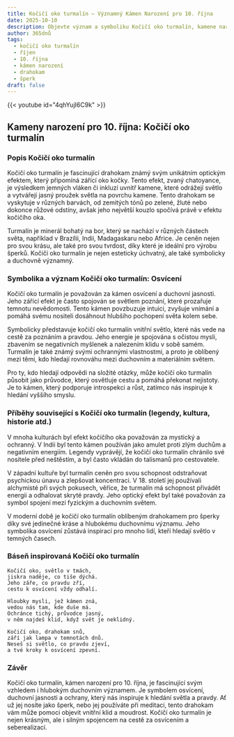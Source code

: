 ```yaml
---
title: Kočičí oko turmalín – Významný Kámen Narození pro 10. října
date: 2025-10-10
description: Objevte význam a symboliku Kočičí oko turmalín, kamene narození pro 10. října, který symbolizuje Osvícení. Přečtěte si legendy a inspirující příběhy.
author: 365dnů
tags:
  - kočičí oko turmalín
  - říjen
  - 10. října
  - kámen narození
  - drahokam
  - šperk
draft: false
---
```


{{< youtube id="4qhYujI6C9k" >}}

## Kameny narození pro 10. října: Kočičí oko turmalín

### Popis Kočičí oko turmalín

Kočičí oko turmalín je fascinující drahokam známý svým unikátním optickým efektem, který připomíná zářící oko kočky. Tento efekt, zvaný chatoyance, je výsledkem jemných vláken či inkluzí uvnitř kamene, které odrážejí světlo a vytvářejí jasný proužek světla na povrchu kamene. Tento drahokam se vyskytuje v různých barvách, od zemitých tónů po zelené, žluté nebo dokonce růžové odstíny, avšak jeho největší kouzlo spočívá právě v efektu kočičího oka.

Turmalín je minerál bohatý na bor, který se nachází v různých částech světa, například v Brazílii, Indii, Madagaskaru nebo Africe. Je ceněn nejen pro svou krásu, ale také pro svou tvrdost, díky které je ideální pro výrobu šperků. Kočičí oko turmalín je nejen esteticky úchvatný, ale také symbolicky a duchovně významný.

### Symbolika a význam Kočičí oko turmalín: Osvícení

Kočičí oko turmalín je považován za kámen osvícení a duchovní jasnosti. Jeho zářící efekt je často spojován se světlem poznání, které prozařuje temnotu nevědomosti. Tento kámen povzbuzuje intuici, zvyšuje vnímání a pomáhá svému nositeli dosáhnout hlubšího pochopení světa kolem sebe.

Symbolicky představuje kočičí oko turmalín vnitřní světlo, které nás vede na cestě za poznáním a pravdou. Jeho energie je spojována s očistou mysli, zbavením se negativních myšlenek a nalezením klidu v sobě samém. Turmalín je také známý svými ochrannými vlastnostmi, a proto je oblíbený mezi těmi, kdo hledají rovnováhu mezi duchovním a materiálním světem.

Pro ty, kdo hledají odpovědi na složité otázky, může kočičí oko turmalín působit jako průvodce, který osvětluje cestu a pomáhá překonat nejistoty. Je to kámen, který podporuje introspekci a růst, zatímco nás inspiruje k hledání vyššího smyslu.

### Příběhy související s Kočičí oko turmalín (legendy, kultura, historie atd.)

V mnoha kulturách byl efekt kočičího oka považován za mystický a ochranný. V Indii byl tento kámen používán jako amulet proti zlým duchům a negativním energiím. Legendy vyprávějí, že kočičí oko turmalín chránilo své nositele před neštěstím, a byl často vkládán do talismanů pro cestovatele.

V západní kultuře byl turmalín ceněn pro svou schopnost odstraňovat psychickou únavu a zlepšovat koncentraci. V 18. století jej používali alchymisté při svých pokusech, věříce, že turmalín má schopnost přivádět energii a odhalovat skryté pravdy. Jeho optický efekt byl také považován za symbol spojení mezi fyzickým a duchovním světem.

V moderní době je kočičí oko turmalín oblíbeným drahokamem pro šperky díky své jedinečné kráse a hlubokému duchovnímu významu. Jeho symbolika osvícení zůstává inspirací pro mnoho lidí, kteří hledají světlo v temných časech.

### Báseň inspirovaná Kočičí oko turmalín

```
Kočičí oko, světlo v tmách,  
jiskra naděje, co tiše dýchá.  
Jeho záře, co pravdu zří,  
cestu k osvícení vždy odhalí.

Hloubky mysli, jež kámen zná,  
vedou nás tam, kde duše má.  
Ochránce tichý, průvodce jasný,  
v něm najdeš klid, když svět je neklidný.

Kočičí oko, drahokam snů,  
září jak lampa v temnotách dnů.  
Neseš si světlo, co pravdu zjeví,  
a tvé kroky k osvícení zpevní.
```

### Závěr

Kočičí oko turmalín, kámen narození pro 10. října, je fascinující svým vzhledem i hlubokým duchovním významem. Je symbolem osvícení, duchovní jasnosti a ochrany, který nás inspiruje k hledání světla a pravdy. Ať už jej nosíte jako šperk, nebo jej používáte při meditaci, tento drahokam vám může pomoci objevit vnitřní klid a moudrost. Kočičí oko turmalín je nejen krásným, ale i silným spojencem na cestě za osvícením a seberealizací.